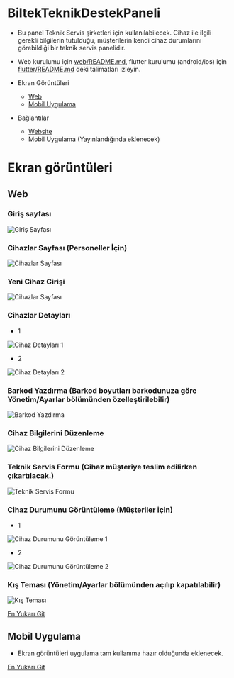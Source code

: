 # BiltekTeknikDestekPaneli


- Bu panel Teknik Servis şirketleri için kullanılabilecek. Cihaz ile ilgili gerekli bilgilerin tutulduğu, müşterilerin kendi cihaz durumlarını görebildiği bir teknik servis panelidir.


- Web kurulumu için [web/README.md](web/README.md), flutter kurulumu (android/ios) için [flutter/README.md](flutter/README.md) deki talimatları izleyin.

- Ekran Görüntüleri
    - [Web](#web)
    - [Mobil Uygulama](#mobil-uygulama)

- Bağlantılar
    - [Website](https://teknikservis.biltekbilgisayar.com.tr/)
    - Mobil Uygulama (Yayınlandığında eklenecek)

# Ekran görüntüleri

## Web

### Giriş sayfası

![Giriş Sayfası](assets/giris_sayfasi.png)

### Cihazlar Sayfası (Personeller İçin)

![Cihazlar Sayfası](assets/cihazlar.png)


### Yeni Cihaz Girişi

![Cihazlar Sayfası](assets/yeni_cihaz_girisi.png)

### Cihazlar Detayları

- 1

![Cihaz Detayları 1](assets/cihaz_detaylari_1.png)

- 2

![Cihaz Detayları 2](assets/cihaz_detaylari_2.png)

### Barkod Yazdırma (Barkod boyutları barkodunuza göre Yönetim/Ayarlar bölümünden özelleştirilebilir)

![Barkod Yazdırma](assets/barkod.png)

### Cihaz Bilgilerini Düzenleme

![Cihaz Bilgilerini Düzenleme](assets/cihaz_detaylari_duzenleme.png)

### Teknik Servis Formu (Cihaz müşteriye teslim edilirken çıkartılacak.)

![Teknik Servis Formu](assets/teknik_servis_formu.png)

### Cihaz Durumunu Görüntüleme (Müşteriler İçin)

- 1

![Cihaz Durumunu Görüntüleme 1](assets/cihaz_durumu_1.png)

- 2

![Cihaz Durumunu Görüntüleme 2](assets/cihaz_durumu_2.png)

### Kış Teması (Yönetim/Ayarlar bölümünden açılıp kapatılabilir)


![Kış Teması](assets/kis_temasi.gif)

[En Yukarı Git](#biltekteknikdestekpaneli)

## Mobil Uygulama

- Ekran görüntüleri uygulama tam kullanıma hazır olduğunda eklenecek.

[En Yukarı Git](#biltekteknikdestekpaneli)